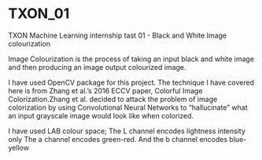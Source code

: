 # TXON_01
TXON Machine Learning internship tast 01 - Black and White Image colourization

Image Colourization is the process of taking an input black and white image and then producing an image output colourized image.

I have used OpenCV package for this project.
The technique I have covered here is from Zhang et al.’s 2016 ECCV paper, Colorful Image Colorization.Zhang et al. decided to attack the problem of image colorization by using Convolutional Neural Networks to “hallucinate” what an input grayscale image would look like when colorized.

I have used LAB colour space;
       The L channel encodes lightness intensity only
       The a channel encodes green-red.
       And the b channel encodes blue-yellow
			 
